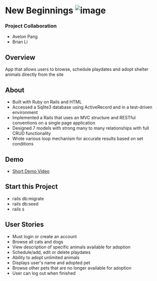 # New Beginnings ![image](https://user-images.githubusercontent.com/62185859/112554792-f630c680-8d94-11eb-89cc-93560f581ea6.png)

### Project Collaboration
- Avelon Pang
- Brian Li

## Overview
App that allows users to browse, schedule playdates and adopt shelter animals directly from the site

## About 
- Built with Ruby on Rails and HTML
- Accessed a Sqlite3 database using ActiveRecord and in a test-driven environment 
- Implemented a Rails that uses an MVC structure and RESTful conventions on a single page application
- Designed 7 models with strong many to many relationships with full CRUD functionality 
- Wrote various loop mechanism for accurate results based on set conditions

## Demo

- [Short Demo Video](https://www.youtube.com/watch?v=TLob88lna8w&list=PLFqQfEnCEJVce2riSm-OIBbySpzLQzCrD&index=3)

## Start this Project
- rails db:migrate
- rails db:seed
- rails s

## User Stories
- Must login or create an account
- Browse all cats and dogs
- View description of specific animals available for adoption
- Schedule/add, edit or delete playdates
- Ability to adopt unlimited animals
- Displays user's name and adopted pet
- Browse other pets that are no longer available for adoption
- User can log out when finished 
